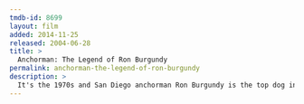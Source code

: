 ```yaml
---
tmdb-id: 8699
layout: film
added: 2014-11-25
released: 2004-06-28
title: >
  Anchorman: The Legend of Ron Burgundy
permalink: anchorman-the-legend-of-ron-burgundy
description: >
  It's the 1970s and San Diego anchorman Ron Burgundy is the top dog in local TV, but that's all about to change when ambitious reporter Veronica Corningstone arrives as a new employee at his station.
---
```

